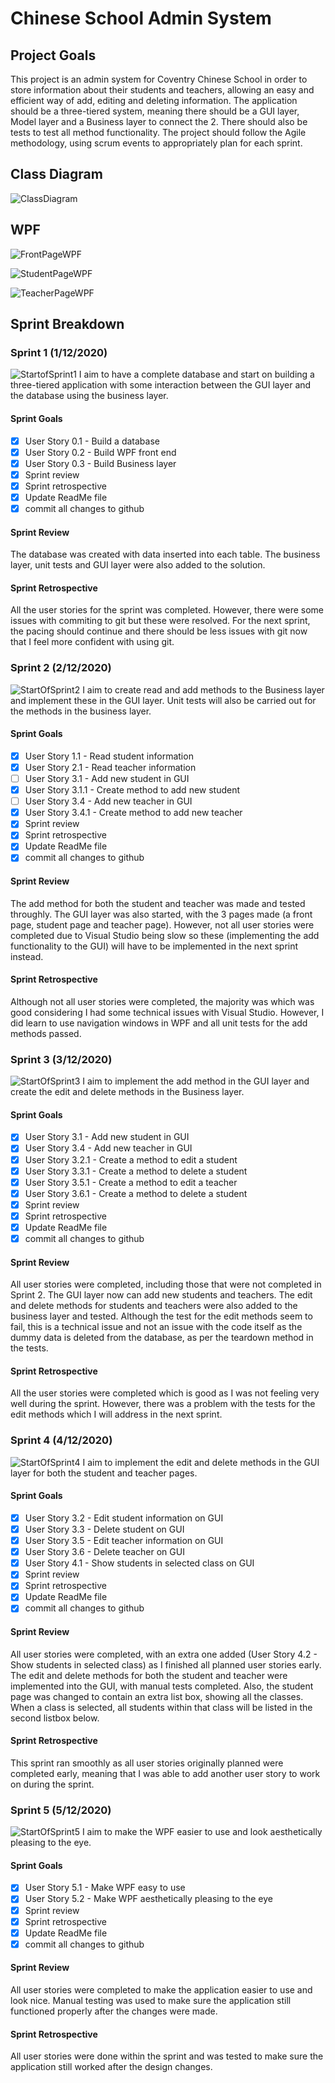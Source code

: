 # Chinese School Admin System

## Project Goals
This project is an admin system for Coventry Chinese School in order to store information about their students and teachers, allowing an easy and efficient way of add, editing and deleting information.
The application should be a three-tiered system, meaning there should be a GUI layer, Model layer and a Business layer to connect the 2. There should also be tests to test all method functionality. 
The project should follow the Agile methodology, using scrum events to appropriately plan for each sprint.

## Class Diagram
![ClassDiagram](https://github.com/Lauren919/ChineseSchoolAdminSystem/blob/main/Project%20Images/Class%20Diagram.png)

## WPF
![FrontPageWPF](https://github.com/Lauren919/ChineseSchoolAdminSystem/blob/main/Project%20Images/Front%20Page.png)

![StudentPageWPF](https://github.com/Lauren919/ChineseSchoolAdminSystem/blob/main/Project%20Images/Student%20Page.png)

![TeacherPageWPF](https://github.com/Lauren919/ChineseSchoolAdminSystem/blob/main/Project%20Images/Teacher%20Page.png)

## Sprint Breakdown
### Sprint 1 (1/12/2020)
![StartofSprint1](https://github.com/Lauren919/ChineseSchoolAdminSystem/blob/main/Project%20Images/Sprint%201.png)
I aim to have a complete database and start on building a three-tiered application with some interaction between the GUI layer and the database using the business layer.

#### Sprint Goals
- [x] User Story 0.1 - Build a database
- [x] User Story 0.2 - Build WPF front end
- [x] User Story 0.3 - Build Business layer
- [x] Sprint review
- [x] Sprint retrospective
- [x] Update ReadMe file
- [x] commit all changes to github

#### Sprint Review
The database was created with data inserted into each table. The business layer, unit tests and GUI layer were also added to the solution.

#### Sprint Retrospective
All the user stories for the sprint was completed. However, there were some issues with commiting to git but these were resolved. For the next sprint, the pacing should continue and there should be less issues with git now that I feel more confident with using git.


### Sprint 2 (2/12/2020)
![StartOfSprint2](https://github.com/Lauren919/ChineseSchoolAdminSystem/blob/main/Project%20Images/Sprint%202.png)
I aim to create read and add methods to the Business layer and implement these in the GUI layer. Unit tests will also be carried out for the methods in the business layer.

#### Sprint Goals
- [x] User Story 1.1 - Read student information
- [x] User Story 2.1 - Read teacher information
- [ ] User Story 3.1 - Add new student in GUI
- [x] User Story 3.1.1 - Create method to add new student 
- [ ] User Story 3.4 - Add new teacher in GUI
- [x] User Story 3.4.1 - Create method to add new teacher
- [x] Sprint review
- [x] Sprint retrospective
- [x] Update ReadMe file
- [x] commit all changes to github

#### Sprint Review
The add method for both the student and teacher was made and tested throughly. The GUI layer was also started, with the 3 pages made (a front page, student page and teacher page). However, not all user stories were completed due to Visual Studio being slow so these (implementing the add functionality to the GUI) will have to be implemented in the next sprint instead.

#### Sprint Retrospective
Although not all user stories were completed, the majority was which was good considering I had some technical issues with Visual Studio. However, I did learn to use navigation windows in WPF and all unit tests for the add methods passed.


### Sprint 3 (3/12/2020)
![StartOfSprint3](https://github.com/Lauren919/ChineseSchoolAdminSystem/blob/main/Project%20Images/Sprint%203.png)
I aim to implement the add method in the GUI layer and create the edit and delete methods in the Business layer.

#### Sprint Goals
- [x] User Story 3.1 - Add new student in GUI
- [x] User Story 3.4 - Add new teacher in GUI
- [x] User Story 3.2.1 - Create a method to edit a student
- [x] User Story 3.3.1 - Create a method to delete a student
- [x] User Story 3.5.1 - Create a method to edit a teacher
- [x] User Story 3.6.1 - Create a method to delete a student
- [x] Sprint review
- [x] Sprint retrospective
- [x] Update ReadMe file
- [x] commit all changes to github

#### Sprint Review
All user stories were completed, including those that were not completed in Sprint 2. The GUI layer now can add new students and teachers. The edit and delete methods for students and teachers were also added to the business layer and tested. Although the test for the edit methods seem to fail, this is a technical issue and not an issue with the code itself as the dummy data is deleted from the database, as per the teardown method in the tests.

#### Sprint Retrospective
All the user stories were completed which is good as I was not feeling very well during the sprint. However, there was a problem with the tests for the edit methods which I will address in the next sprint. 


### Sprint 4 (4/12/2020)
![StartOfSprint4](https://github.com/Lauren919/ChineseSchoolAdminSystem/blob/main/Project%20Images/Sprint%204.png)
I aim to implement the edit and delete methods in the GUI layer for both the student and teacher pages.

#### Sprint Goals
- [x] User Story 3.2 - Edit student information on GUI
- [x] User Story 3.3 - Delete student on GUI
- [x] User Story 3.5 - Edit teacher information on GUI
- [x] User Story 3.6 - Delete teacher on GUI
- [x] User Story 4.1 - Show students in selected class on GUI
- [x] Sprint review
- [x] Sprint retrospective
- [x] Update ReadMe file
- [x] commit all changes to github

#### Sprint Review
All user stories were completed, with an extra one added (User Story 4.2 - Show students in selected class) as I finished all planned user stories early. The edit and delete methods for both the student and teacher were implemented into the GUI, with manual tests completed. Also, the student page was changed to contain an extra list box, showing all the classes. When a class is selected, all students within that class will be listed in the second listbox below.

#### Sprint Retrospective
This sprint ran smoothly as all user stories originally planned were completed early, meaning that I was able to add another user story to work on during the sprint. 


### Sprint 5 (5/12/2020)
![StartOfSprint5](https://github.com/Lauren919/ChineseSchoolAdminSystem/blob/main/Project%20Images/Sprint%205.png)
I aim to make the WPF easier to use and look aesthetically pleasing to the eye.

#### Sprint Goals
- [x] User Story 5.1 - Make WPF easy to use
- [x] User Story 5.2 - Make WPF aesthetically pleasing to the eye
- [x] Sprint review
- [x] Sprint retrospective
- [x] Update ReadMe file
- [x] commit all changes to github

#### Sprint Review
All user stories were completed to make the application easier to use and look nice. Manual testing was used to make sure the application still functioned properly after the changes were made.

#### Sprint Retrospective
All user stories were done within the sprint and was tested to make sure the application still worked after the design changes. 


